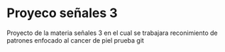 ﻿
# Proyeco señales 3
Proyecto de la materia señales 3 en el cual se trabajara reconimiento de patrones enfocado al cancer de piel
 prueba git
